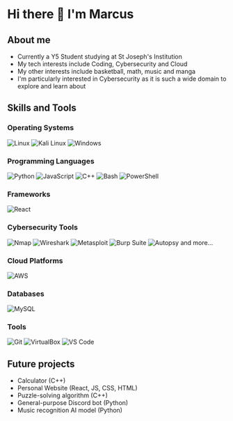 # Hi there 👋 I'm Marcus

## About me
* Currently a Y5 Student studying at St Joseph's Institution
* My tech interests include Coding, Cybersecurity and Cloud
* My other interests include basketball, math, music and manga
* I'm particularly interested in Cybersecurity as it is such a wide domain to explore and learn about

## Skills and Tools

### Operating Systems

![Linux](https://img.shields.io/badge/-Linux-FCC624?logo=linux&logoColor=000000)
![Kali Linux](https://img.shields.io/badge/-Kali%20Linux-557C94?logo=kalilinux&logoColor=ffffff)
![Windows](https://img.shields.io/badge/-Windows-0078D6?logo=windows&logoColor=ffffff)

### Programming Languages

![Python](https://img.shields.io/badge/-Python-3776AB?logo=python&logoColor=ffffff)
![JavaScript](https://img.shields.io/badge/-JavaScript-F7DF1E?logo=javascript&logoColor=000000)
![C++](https://img.shields.io/badge/-C++-00599C?logo=c%2B%2B&logoColor=ffffff)
![Bash](https://img.shields.io/badge/-Bash-4EAA25?logo=gnu-bash&logoColor=ffffff)
![PowerShell](https://img.shields.io/badge/-PowerShell-5391FE?logo=powershell&logoColor=ffffff)

### Frameworks
![React](https://img.shields.io/badge/-React-5391FE?logo=react&logoColor=ffffff)

### Cybersecurity Tools

![Nmap](https://img.shields.io/badge/-Nmap-4682B4?logo=nmap&logoColor=ffffff)
![Wireshark](https://img.shields.io/badge/-Wireshark-1679A7?logo=wireshark&logoColor=ffffff)
![Metasploit](https://img.shields.io/badge/-Metasploit-000000?logo=metasploit&logoColor=ffffff)
![Burp Suite](https://img.shields.io/badge/-Burp%20Suite-FF4400?logo=burp-suite&logoColor=ffffff)
![Autopsy](https://img.shields.io/badge/-Autopsy-0096D6?logo=autopsy&logoColor=ffffff)
and more...

### Cloud Platforms

![AWS](https://img.shields.io/badge/-AWS-232F3E?logo=amazon-aws&logoColor=ffffff)

### Databases

![MySQL](https://img.shields.io/badge/-MySQL-4479A1?logo=mysql&logoColor=ffffff)

### Tools

![Git](https://img.shields.io/badge/-Git-F05032?logo=git&logoColor=ffffff)
![VirtualBox](https://img.shields.io/badge/-VirtualBox-183A61?logo=virtualbox&logoColor=ffffff)
![VS Code](https://img.shields.io/badge/-VS%20Code-007ACC?logo=visual-studio-code&logoColor=ffffff)

## Future projects 
* Calculator (C++)
* Personal Website (React, JS, CSS, HTML)
* Puzzle-solving algorithm (C++)
* General-purpose Discord bot (Python)
* Music recognition AI model (Python)
